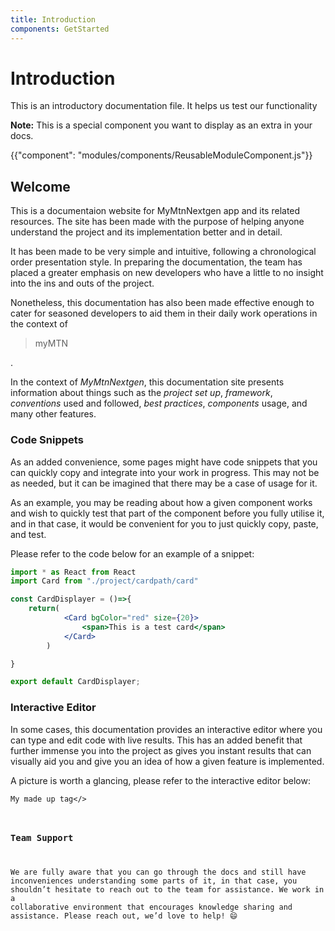 ```yaml
---
title: Introduction
components: GetStarted
---
```


# Introduction

<p class="description">This is an introductory documentation file. It helps us test our functionality<p>

**Note:** This is a special component you want to display as an extra in your docs.

{{"component": "modules/components/ReusableModuleComponent.js"}}

## Welcome

This is a documentaion website for MyMtnNextgen app and its related resources. The site has been made with the purpose of helping anyone understand the project and its implementation better and in detail.

It has been made to be very simple and intuitive, following a chronological order presentation style. In preparing the documentation, the team has placed a greater emphasis on new developers who have a little to no insight into the ins and outs of the project.

Nonetheless, this documentation has also been made effective enough to cater for seasoned developers to aid them in their daily work operations in the context of <blockquote>myMTN </blockquote>.

In the context of _MyMtnNextgen_, this documentation site presents information about things such as the _project set up_, _framework_, _conventions_ used and followed, _best practices_, _components_ usage, and many other features.

### Code Snippets

As an added convenience, some pages might have code snippets that you can quickly copy and integrate into your work in progress. This may not be as needed, but it can be imagined that there may be a case of usage for it.

As an example, you may be reading about how a given component works and wish to quickly test that part of the component before you fully utilise it, and in that case, it would be convenient for you to just quickly copy, paste, and test.

Please refer to the code below for an example of a snippet:

```jsx
import * as React from React
import Card from "./project/cardpath/card"

const CardDisplayer = ()=>{
    return(
            <Card bgColor="red" size={20}>
                <span>This is a test card</span>
            </Card>
        )

}

export default CardDisplayer;

```

### Interactive Editor

In some cases, this documentation provides an interactive editor where you can type and edit code with live results. This has an added benefit that further immense you into the project as gives you instant results that can visually aid you and give you an idea of how a given feature is implemented.

A picture is worth a glancing, please refer to the interactive editor below:

<code>My made up tag</>

### Team Support

We are fully aware that you can go through the docs and still have inconveniences understanding some parts of it, in that case, you shouldn’t hesitate to reach out to the team for assistance. We work in a collaborative environment that encourages knowledge sharing and assistance. Please reach out, we’d love to help! :smile:
